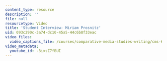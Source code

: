 ```yaml
---
content_type: resource
description: ''
file: null
resourcetype: Video
title: 'Student Interview: Miriam Prosnitz'
uid: 093c290c-3a74-dc10-45a5-44c6b8f33eac
video_files:
  video_captions_file: /courses/comparative-media-studies-writing/cms-611j-creating-video-games-fall-2014/instructor-insights/student-insights/student-interview-miriam-prosnitz/-3ixsZ7fBUI.vtt
video_metadata:
  youtube_id: -3ixsZ7fBUI
---
```

